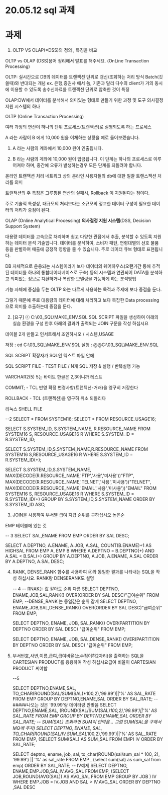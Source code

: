# 20.05.12 sql 과제

# 과제

1. OLTP VS OLAP(=DSS)의 정의 , 특징을 비교

OLTP vs OLAP (DSS)용어 정리해서 발표를 해주세요.
   (OnLine Transaction Processing)

   OLTP: 실시간으로 DB의 데이터를 트랜잭션 단위로 갱신/조회하는 처리 방식
   Batch(깃쓸때)와 반대되는 개념 ex. 은행,증권사 에서 씀, 기존과 달리 다수의 client가 거의 동시에 이용할 수 있도록 
   송수신자료를 트랜잭션 단위로 압축한 것이 특징 

   OLAP:DW에서 데이터를 분석해서 의미있는 형태로 만들기 위한 과정 및 도구 
   의사결정 지원 시스템의 하나

OLTP (Online Transaction Processing)

여러 과정의 연산이 하나의 단위 프로세스(트랜잭션)로 실행되도록 하는 프로세스

A 라는 사람이 B 에게 10,000 원을 이체하는 상황을 예로 들어보겠습니다.

1. A 라는 사람의 계좌에서 10,000 원이 인출됩니다.

2. B 라는 사람의 계좌에 10,000 원이 입금됩니다. 이 단계는 하나의 프로세스로 이루어져야 하며, 중간에 오류가 발생하는경우 모든 단계를 되돌려야 합니다.

온라인 트랜잭션 처리 네트워크 상의 온라인 사용자들의 db에 대한 일괄 트랜스잭션 처리를 의미

트랜잭션의 주 특징은 그루핑된 연산의 실패시, Rollback 이 지원된다는 점이다.

주로 기술적 특성상, 대규모의 처리보다는 소규모의 정교한 데이터 구성이 필요한 데이터의 처리가 중점이 된다.

OLAP (Online Analytical Processing) **의사결정 지원 시스템**(DSS, Decision Support System)

대용량 데이터를 고속으로 처리하며 쉽고 다양한 관점에서 추출, 분석할 수 있도록 지원하는 데이터 분석 기술입니다. 데이터를 분석하여, 소비자 패턴, 연령대별의 선호 물품 등을 판별하여 매출에 긍정적 영향을 줄 수 있습니다. 주로 데이터 큐브 형태로 표현됩니다.

DB 자체적으로 운용되는 시스템이라기 보다 데이터의 웨어하우스(오랜기간 통해 추적된 데이터를 하나의 통합데이터베이스로 구축) 등의 시스템과 연관되어 DATA를 분석하고 의미있는 정보로 치환하거나 복잡한 모델링을 가능하게 하는 분석방법

기능 자체에 중심을 두는 OLTP 와는 다르게 사용하는 목적과 주제에 보다 중점을 둔다.

그렇기 때문에 주로 대용량의 데이터에 대해 처리하고 보다 복잡한 Data processing 으로 의미를 추출하는데 중점을 둔다.

2. [요구] ⓒ C:\03_SQL\MAKE_ENV.SQL SQL SCRIPT 파일을 생성하여 아래의 실습 환경을 구성 한후 아래의 결과가 출력되는 JOIN 구문을 작성 하십시요

데이블 2개 만들고 인서트해서 조인하시오 / 시스템,USAGE 

저장 : ed C:\03_SQL\MAKE_ENV.SQL
실행 : @@C:\03_SQL\MAKE_ENV.SQL

SQL SCRIPT 확장자가 SQL인 텍스트 파일 안에

SQL SCRIPT FILE  - TEST FILE / N개 SQL 저장 & 실행 / 반복실행 가능

VARCHAR2(5) 5는 바이트 한글은 2,3이니까 테스트

COMMIT;  - TCL  반영 확정 변경사항(트랜젝션-거래)을 영구히 저장한다

ROLLBACK - TCL (트랜젝션)을 영구히 취소 되돌리다

리눅스 SHELL FILE

--2
SELECT * FROM SYSTEM16;
SELECT * FROM RESOURCE_USAGE16;

SELECT S.SYSTEM_ID, S.SYSTEM_NAME, R.RESOURCE_NAME
FROM SYSTEM16 S, RESOURCE_USAGE16 R
WHERE S.SYSTEM_ID = R.SYSTEM_ID;

SELECT S.SYSTEM_ID,S.SYSTEM_NAME,R.RESOURCE_NAME
FROM SYSTEM16 S,RESOURCE_USAGE16 R
WHERE S.SYSTEM_ID = R.SYSTEM_ID(+);

SELECT S.SYSTEM_ID,S.SYSTEM_NAME, 
    MAX(DECODE(R.RESOURCE_NAME,'FTP','사용','미사용'))"FTP",
    MAX(DECODE(R.RESOURCE_NAME,'TELNET','사용','미사용'))"TELNET",
    MAX(DECODE(R.RESOURCE_NAME,'EMAIL','사용','미사용'))"EMAIL"
FROM SYSTEM16 S, RESOURCE_USAGE16 R
WHERE S.SYSTEM_ID = R.SYSTEM_ID(+)
GROUP BY S.SYSTEM_ID,S.SYSTEM_NAME
ORDER BY S.SYSTEM_ID ASC;

3. JOIN을 사용하여 부서별 급여 지급 순위를 구하십시오 높은순

EMP 테이블에 있는 것 

-- 3
SELECT SAL,ENAME FROM EMP ORDER BY SAL DESC;

SELECT A.DEPTNO, A.ENAME, A.JOB, A.SAL, COUNT(B.ENAME)+1 AS HIGHSAL
FROM EMP A, EMP B
WHERE A.DEPTNO = B.DEPTNO(+) AND A.SAL < B.SAL(+) 
GROUP BY A.DEPTNO, A.JOB, A.ENAME, A.SAL
ORDER BY A.DEPTNO, A.SAL DESC;

4. RANK, DENSE_RANK 함수를 사용하여 ⓓ와 동일한 결과를 나타내는 SQL을 작성 하십시요. RANK랑 DENSERANK도 설명

   -- 4
   -- RNAK는 값 같아도 순위 다름
   SELECT DEPTNO, ENAME,JOB,SAL,RANK() OVER(ORDER BY SAL DESC)"급여순위"
   FROM EMP;
   --DENSE_RANK 는 동일값은 순위 같게
   SELECT DEPTNO, ENAME,JOB,SAL,DENSE_RANK() OVER(ORDER BY SAL DESC)"급여순위"
   FROM EMP;

   SELECT DEPTNO, ENAME, JOB, SAL,RANK() OVER(PARTITION BY DEPTNO ORDER BY SAL DESC) "급여순위"
   FROM EMP; 

   SELECT DEPTNO, ENAME, JOB, SAL,DENSE_RANK() OVER(PARTITION BY DEPTNO ORDER BY SAL DESC) "급여순위"
   FROM EMP; 

5. 부서번호,사번,이름,급여,급여비율(소수점이하2자리)을 출력하는 SQL을 CARTESIAN PRODUCT를 응용하여 작성 하십시요급여 비율이 CARTESIAN PRODUCT 써야함

   --5

   SELECT DEPTNO,ENAME,SAL,
       TO_CHAR(ROUND(SAL/SUM(SAL)*100,2),'99.99')||'%' AS SAL_RATE
   FROM EMP
   GROUP BY DEPTNO,ENAME,SAL
   ORDER BY SAL_RATE;
   -- #####나오는 것은 '99.99'랑 데이터랑 안맞음
   SELECT DEPTNO,ENAME,SAL,
       (ROUND(SAL/SUM(SAL)*100,2),'99.99')||'%' AS SAL_RATE
   FROM EMP
   GROUP BY DEPTNO,ENAME,SAL
   ORDER BY SAL_RATE;
   -- SUM(SAL) 조회하면 SUM이 안먹음... 그럼 SUM(SAL을 구해서 MQ에 주자)
   SELECT DEPTNO, ENAME, SAL, 
    TO_CHAR(ROUND(SAL/IV.SUM_SAL*100,2),'99.99')||'%' AS SAL_RATE
   FROM EMP, (SELECT SUM(SAL) AS SUM_SAL FROM EMP) IV
   ORDER BY SAL_RATE;


   SELECT deptno, ename, job, sal, 
          to_char(ROUND(sal/sum_sal * 100, 2), '99.99') || '%' as sal_rate 
   FROM EMP , (select sum(sal) as sum_sal from emp)
   ORDER BY SAL_RATE;
   -- IV예제
   SELECT DEPTNO, ENAME,EMP.JOB,SAL,IV.AVG_SAL
   FROM EMP, (SELECT JOB,ROUND(AVG(SAL)) AS AVG_SAL FROM EMP GROUP BY JOB ) IV
   WHERE EMP.JOB = IV.JOB AND SAL > IV.AVG_SAL
   ORDER BY DEPTNO ,SAL DESC

